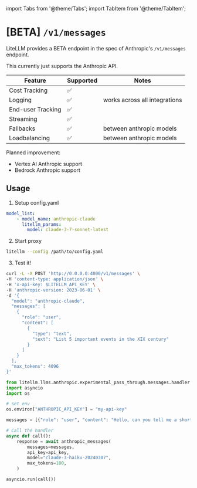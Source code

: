 import Tabs from '@theme/Tabs';
import TabItem from '@theme/TabItem';

# [BETA] `/v1/messages`

LiteLLM provides a BETA endpoint in the spec of Anthropic's `/v1/messages` endpoint. 

This currently just supports the Anthropic API. 

| Feature | Supported | Notes | 
|-------|-------|-------|
| Cost Tracking | ✅ |  |
| Logging | ✅ | works across all integrations |
| End-user Tracking | ✅ | |
| Streaming | ✅ | |
| Fallbacks | ✅ | between anthropic models |
| Loadbalancing | ✅ | between anthropic models |

Planned improvement:
- Vertex AI Anthropic support
- Bedrock Anthropic support

## Usage 

<Tabs>
<TabItem label="PROXY" value="proxy">

1. Setup config.yaml

```yaml
model_list:
    - model_name: anthropic-claude
      litellm_params:
        model: claude-3-7-sonnet-latest
```

2. Start proxy 

```bash
litellm --config /path/to/config.yaml
```

3. Test it! 

```bash
curl -L -X POST 'http://0.0.0.0:4000/v1/messages' \
-H 'content-type: application/json' \
-H 'x-api-key: $LITELLM_API_KEY' \
-H 'anthropic-version: 2023-06-01' \
-d '{
  "model": "anthropic-claude",
  "messages": [
    {
      "role": "user",
      "content": [
        {
          "type": "text",
          "text": "List 5 important events in the XIX century"
        }
      ]
    }
  ],
  "max_tokens": 4096
}'
```
</TabItem>
<TabItem value="sdk" label="SDK">

```python
from litellm.llms.anthropic.experimental_pass_through.messages.handler import anthropic_messages
import asyncio 
import os 

# set env 
os.environ["ANTHROPIC_API_KEY"] = "my-api-key"

messages = [{"role": "user", "content": "Hello, can you tell me a short joke?"}]

# Call the handler
async def call(): 
    response = await anthropic_messages(
        messages=messages,
        api_key=api_key,
        model="claude-3-haiku-20240307",
        max_tokens=100,
    )

asyncio.run(call())
```

</TabItem>
</Tabs>